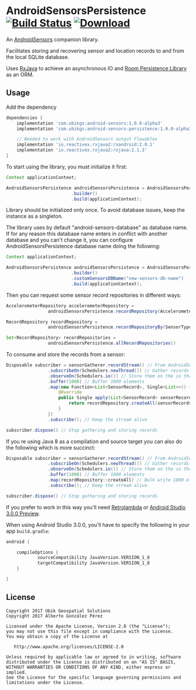 # AndroidSensorsPersistence [![Build Status](https://travis-ci.org/ubikgs/AndroidSensorsPersistence.svg?branch=master)](https://travis-ci.org/ubikgs/AndroidSensorsPersistence) [ ![Download](https://api.bintray.com/packages/ubikgs/AndroidSensors/android-sensors-persistence/images/download.svg) ](https://bintray.com/ubikgs/AndroidSensors/android-sensors-persistence/_latestVersion)

An [AndroidSensors](https://github.com/ubikgs/AndroidSensors) companion library.

Facilitates storing and recovering sensor and location records to and from the local SQLite database.

Uses [RxJava](https://github.com/ReactiveX/RxJava) to achieve an asynchronous IO and [Room Persistence Library](https://developer.android.com/topic/libraries/architecture/room.html) as an ORM.

## Usage

Add the dependency

```groovy
dependencies {
    implementation 'com.ubikgs:android-sensors:1.0.0-alpha3'
    implementation 'com.ubikgs:android-sensors-persistence:1.0.0-alpha3'

    // Needed to work with AndroidSensors output Flowables
    implementation 'io.reactivex.rxjava2:rxandroid:2.0.1'
    implementation 'io.reactivex.rxjava2:rxjava:2.1.3'
}
```

To start using the library, you must initialize it first:

```java
Context applicationContext;

AndroidSensorsPersistence androidSensorsPersistence = AndroidSensorsPersistence
                         .builder()
                         .build(applicationContext);
```
Library should be initialized only once. To avoid database issues, keep the instance as a singleton.

The library uses by default "android-sensors-database" as database name. If for any reason this database name enters in conflict with another database and you can't change it, you can configure AndroidSensorsPersistence database name doing the following:

```java
Context applicationContext;

AndroidSensorsPersistence androidSensorsPersistence = AndroidSensorsPersistence
                         .builder()
                         .customSensorsDBName("new-sensors-db-name")
                         .build(applicationContext);
```

Then you can request some sensor record repositories in different ways:

```java
AccelerometerRepository accelerometerRepository =
                androidSensorsPersistence.recordRepository(AccelerometerRepository.class);

RecordRepository recordRepository =
                androidSensorsPersistence.recordRepositoryBy(SensorType.ACCELEROMETER);

Set<RecordRepository> recordRepositories =
                androidSensorsPersistence.allRecordRepositories()
```

To consume and store the records from a sensor:

```java
Disposable subscriber = sensorGatherer.recordStream() // From AndroidSensors library, check the README to know how to initialize this
                .subscribeOn(Schedulers.newThread()) // Gather records on a new thread
                .observeOn(Schedulers.io()) // Store them on the io thread
                .buffer(1000) // Buffer 1000 elements
                .map(new Function<List<SensorRecord>, Single<List>>() { // Bulk write 1000 elements
                    @Override
                    public Single apply(List<SensorRecord> sensorRecords) throws Exception {
                        return recordRepository.createAll(sensorRecords;
                    }
                })
                .subscribe(); // Keep the stream alive

subscriber.dispose() // Stop gathering and storing records
```

If you re using Java 8 as a compilation and source target you can also do the following which is more succinct:

```java
Disposable subscriber = sensorGatherer.recordStream() // From AndroidSensors library, check the README to know how to initialize this
                .subscribeOn(Schedulers.newThread()) // Gather records on a new thread
                .observeOn(Schedulers.io()) // Store them on the io thread
                .buffer(1000) // Buffer 1000 elements
                .map(recordRepository::createAll) // Bulk write 1000 elements
                .subscribe(); // Keep the stream alive

subscriber.dispose() // Stop gathering and storing records
```

If you prefer to work in this way you'll need [Retrolambda](https://github.com/orfjackal/retrolambda) or [Android Studio 3.0.0 Preview](https://developer.android.com/studio/preview/index.html).

When using Android Studio 3.0.0, you'll have to specify the following in your app `build.gradle`:

```groovy
android {

    compileOptions {
            sourceCompatibility JavaVersion.VERSION_1_8
            targetCompatibility JavaVersion.VERSION_1_8
    }

}
```

## License
    Copyright 2017 Ubik Geospatial Solutions
    Copyright 2017 Alberto González Pérez

    Licensed under the Apache License, Version 2.0 (the "License");
    you may not use this file except in compliance with the License.
    You may obtain a copy of the License at

       http://www.apache.org/licenses/LICENSE-2.0

    Unless required by applicable law or agreed to in writing, software
    distributed under the License is distributed on an "AS IS" BASIS,
    WITHOUT WARRANTIES OR CONDITIONS OF ANY KIND, either express or implied.
    See the License for the specific language governing permissions and
    limitations under the License.